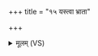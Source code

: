 +++
title = "१५ यस्त्वा भ्राता"

+++
<details><summary>मूलम् (VS)</summary>

यस्त्वा॒ भ्राता॒ पति॑र्भू॒त्वा जा॒रो भू॒त्वा नि॒पद्य॑ते।  
प्र॒जां यस्ते॒ जिघां॑सति॒ तमि॒तो ना॑शयामसि ॥
</details>
